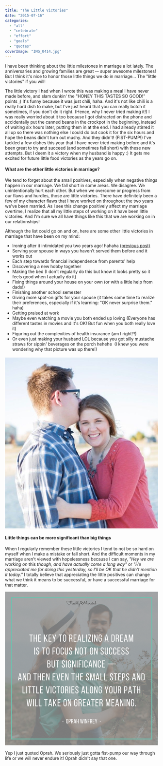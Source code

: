 ```yaml
---
title: "The Little Victories"
date: "2015-07-16"
categories: 
  - "all"
  - "celebrate"
  - "effort"
  - "goals"
  - "quotes"
coverImage: "IMG_0414.jpg"
---
```


I have been thinking about the little milestones in marriage a lot lately. The anniversaries and growing families are great -- super awesome milestones! But I think it's nice to honor those little things we do in marriage... The "little victories" if you will!

The little victory I had when I wrote this was making a meal I have never made before, and slam dunkin' the "HONEY THIS TASTES SO GOOD!" points ;) It's funny because it was just chili, haha. And it's not like chili is a really hard dish to make, but I've just heard that you can really botch it sometimes, if you don't do it right. (Hence, why I never tried making it!) I was really worried about it too because I got distracted on the phone and accidentally put the canned beans in the crockpot in the beginning, instead of waiting six hours later, putting them in at the end. I had already stirred it all up so there was nothing else I could do but cook it for the six hours and hope the beans didn't turn out mushy. And they didn't! (FIST-PUMP!) I've tackled a few dishes this year that I have never tried making before and it's been great to try and succeed (and sometimes fall short) with these new attempts. But I deem it a victory when my husband is happy :) It gets me excited for future little food victories as the years go on.

#### What are the other little victories in marriage?

We tend to forget about the small positives, especially when negative things happen in our marriage. We fall short in some areas. We disagree. We unintentionally hurt each other. But when we overcome or progress from our flaws and hurdles, those are little victories. There have definitely been a few of my character flaws that I have worked on throughout the two years we've been married. As I see this change positively affect my marriage overtime, I realize that all my little steps of working on it have been little victories. And I'm sure we all have things like this that we are working on in our relationships!

Although the list could go on and on, here are some other little victories in marriage that have been on my mind:

- Ironing after it intimidated you two years ago! hahaha [(previous post)](http://freshlymarried.com/the-iron-part-2/)
- Serving your spouse in ways you haven't served them before and it works out
- Each step towards financial independence from parents' help
- Discovering a new hobby together
- Making the bed (I don't regularly do this but know it looks pretty so it feels good when I actually do it)
- Fixing things around your house on your own (or with a little help from dads!)
- Finishing another school semester
- Giving more spot-on gifts for your spouse (it takes some time to realize their preferences, especially if it's learning: "OK never surprise them." haha)
- Getting praised at work
- Maybe even watching a movie you both ended up loving (Everyone has different tastes in movies and it's OK! But fun when you both really love it)
- Figuring out the complexities of health insurance (am I right?!)
- Or even just making your husband LOL because you got silly mustache straws for sippin' beverages on the porch hehehe  (I knew you were wondering why that picture was up there!)

#### ![little victories, little victories in life, little victories in marriage, looking at the positive in marriage, little things become the big things, positive in marriage, focusing on the positive in marriage, looking for the good in marriage, the little things in marriage, marriage advice, marriage enocuragement, marriage inspiration, give yourself more credit](images/762A3525-86-2.jpg)

#### Little things can be more significant than big things

When I regularly remember these little victories I tend to not be so hard on myself when I make a mistake or fall short. And the difficult moments in my marriage aren't viewed with hopelessness because I can say, _"Hey we are working on_ this _though, and have actually come a long way"_ or _"He appreciated me for doing this yesterday, so I'll be OK that he didn't mention it today."_ I totally believe that appreciating the little positives can change what we think it means to be successful, or have a successful marriage for that matter.

![little victories, little victories in life, little victories in marriage, looking at the positive in marriage, little things become the big things, positive in marriage, focusing on the positive in marriage, looking for the good in marriage, the little things in marriage, marriage advice, marriage enocuragement, marriage inspiration, give yourself more credit in marriage](images/oprah-winfrey-quote.png)

Yep I just quoted Oprah. We seriously just gotta fist-pump our way through life or we will never endure it! Oprah didn't say that one.
